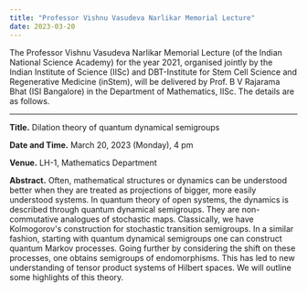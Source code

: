 ```yaml
---
title: "Professor Vishnu Vasudeva Narlikar Memorial Lecture"
date: 2023-03-20   
---
```


The Professor Vishnu Vasudeva Narlikar Memorial Lecture (of the Indian National Science Academy) for the year 2021, organised jointly by the Indian Institute of Science (IISc) and DBT-Institute for Stem Cell Science and Regenerative Medicine (inStem), will be delivered by Prof. B V Rajarama Bhat (ISI Bangalore) in the Department of Mathematics, IISc. The details are as follows. 

---

__Title.__ ​Dilation theory of quantum dynamical semigroups

__Date and Time.__ March 20, 2023 (Monday), 4 pm

__Venue.__ LH-1, Mathematics Department

__Abstract.__ Often, mathematical structures or dynamics can be understood better when they are treated as projections of bigger, more easily understood systems. In quantum theory of open systems, the dynamics is described through quantum dynamical semigroups. They are non-commutative analogues of stochastic maps. Classically, we have Kolmogorov's construction for stochastic transition semigroups. In a similar fashion, starting with quantum dynamical semigroups one can construct quantum Markov processes. Going further by considering the shift on these processes, one obtains semigroups of endomorphisms.  This has led to new understanding of tensor product systems of Hilbert spaces. We will outline some highlights of this theory.

<img src="{{site.baseurl}}/images/bvrbhat.png" alt=""/>
